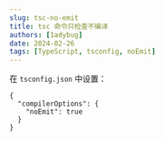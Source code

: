 ```yaml
---
slug: tsc-no-emit
title: tsc 命令只检查不编译
authors: [1adybug]
date: 2024-02-26
tags: [TypeScript, tsconfig, noEmit]
---
```


在 `tsconfig.json` 中设置：

```javascripton
{
  "compilerOptions": {
    "noEmit": true
  }
}
```
